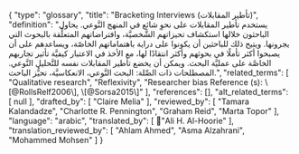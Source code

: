 {
    "type": "glossary",
    "title": "Bracketing Interviews (تأطير المقابلات)",
    "definition": "يستخدم تأطير المقابلات على نحوِ شائع في المنهج النَّوعي.  يحاول الباحثون خلالها استكشاف تحيزاتهم الشَّخصيَّة، وافتراضاتهم المتعلِّقة بالبحوث التي يجرونها. ويتيح ذلك للباحثين أن يكونوا على دراية باهتماماتهم الخاصّة، ويساعدهم على أن يصبحوا أكثر تأملًا في بحوثهم وأكثر انتقادًا لها، مع الأخذ في الاعتبار كيفيَّة تأثير تجاربهم الخاصَّة على عمليَّة البحث. ويمكن أن يخضع تأطير المقابلات نفسه للتَّحليل النَّوعي. المصطلحات ذات الصِّلة: البحث النَّوعي، الانعكاسيَّة، تحيُّز الباحث.",
    "related_terms": [
        "Qualitative research",
        "Reflexivity",
        "Researcher bias Reference (s):  \\[@RollsRelf2006\\], \\[@Sorsa2015\\]"
    ],
    "references": [],
    "alt_related_terms": [
        null
    ],
    "drafted_by": [
        "Claire Melia"
    ],
    "reviewed_by": [
        "Tamara Kalandadze",
        "Charlotte R. Pennington",
        "Graham Reid",
        "Marta Topor"
    ],
    "language": "arabic",
    "translated_by": [
        "ِAli H. Al-Hoorie"
    ],
    "translation_reviewed_by": [
        "Ahlam Ahmed",
        "Asma Alzahrani",
        "Mohammed Mohsen"
    ]
}